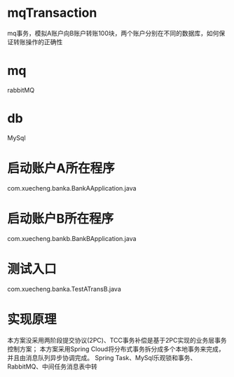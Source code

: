 # mqTransaction
mq事务，模拟A账户向B账户转账100块，两个账户分别在不同的数据库，如何保证转账操作的正确性
# mq
rabbitMQ
# db
MySql
# 启动账户A所在程序
com.xuecheng.banka.BankAApplication.java
# 启动账户B所在程序
com.xuecheng.bankb.BankBApplication.java
# 测试入口
com.xuecheng.banka.TestATransB.java
# 实现原理
本方案没采用两阶段提交协议(2PC)、TCC事务补偿是基于2PC实现的业务层事务控制方案；
本方案采用Spring Cloud将分布式事务拆分成多个本地事务来完成，并且由消息队列异步协调完成。
Spring Task、MySql乐观锁和事务、RabbitMQ、中间任务消息表中转

